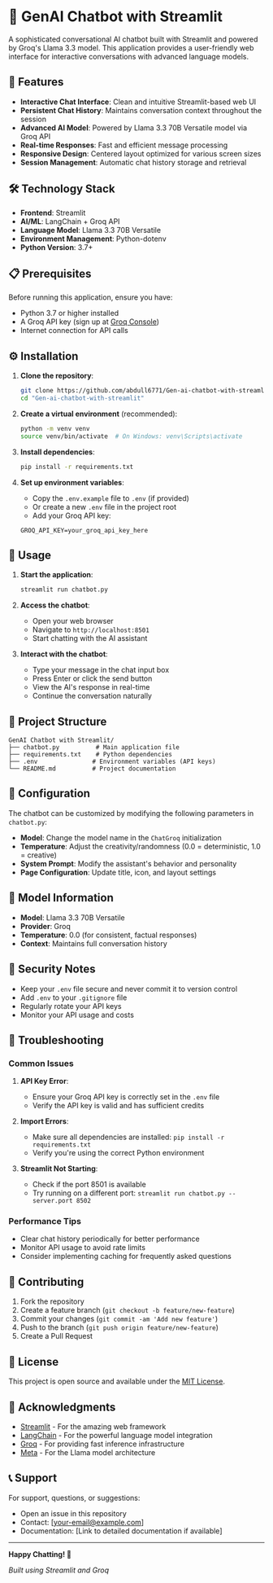 # 💬 GenAI Chatbot with Streamlit

A sophisticated conversational AI chatbot built with Streamlit and powered by Groq's Llama 3.3 model. This application provides a user-friendly web interface for interactive conversations with advanced language models.

## 🚀 Features

- **Interactive Chat Interface**: Clean and intuitive Streamlit-based web UI
- **Persistent Chat History**: Maintains conversation context throughout the session
- **Advanced AI Model**: Powered by Llama 3.3 70B Versatile model via Groq API
- **Real-time Responses**: Fast and efficient message processing
- **Responsive Design**: Centered layout optimized for various screen sizes
- **Session Management**: Automatic chat history storage and retrieval

## 🛠️ Technology Stack

- **Frontend**: Streamlit
- **AI/ML**: LangChain + Groq API
- **Language Model**: Llama 3.3 70B Versatile
- **Environment Management**: Python-dotenv
- **Python Version**: 3.7+

## 📋 Prerequisites

Before running this application, ensure you have:

- Python 3.7 or higher installed
- A Groq API key (sign up at [Groq Console](https://console.groq.com/))
- Internet connection for API calls

## ⚙️ Installation

1. **Clone the repository**:

   ```bash
   git clone https://github.com/abdull6771/Gen-ai-chatbot-with-streamlit
   cd "Gen-ai-chatbot-with-streamlit"
   ```

2. **Create a virtual environment** (recommended):

   ```bash
   python -m venv venv
   source venv/bin/activate  # On Windows: venv\Scripts\activate
   ```

3. **Install dependencies**:

   ```bash
   pip install -r requirements.txt
   ```

4. **Set up environment variables**:
   - Copy the `.env.example` file to `.env` (if provided)
   - Or create a new `.env` file in the project root
   - Add your Groq API key:
   ```env
   GROQ_API_KEY=your_groq_api_key_here
   ```

## 🚀 Usage

1. **Start the application**:

   ```bash
   streamlit run chatbot.py
   ```

2. **Access the chatbot**:

   - Open your web browser
   - Navigate to `http://localhost:8501`
   - Start chatting with the AI assistant

3. **Interact with the chatbot**:
   - Type your message in the chat input box
   - Press Enter or click the send button
   - View the AI's response in real-time
   - Continue the conversation naturally

## 📁 Project Structure

```
GenAI Chatbot with Streamlit/
├── chatbot.py          # Main application file
├── requirements.txt    # Python dependencies
├── .env               # Environment variables (API keys)
└── README.md          # Project documentation
```

## 🔧 Configuration

The chatbot can be customized by modifying the following parameters in `chatbot.py`:

- **Model**: Change the model name in the `ChatGroq` initialization
- **Temperature**: Adjust the creativity/randomness (0.0 = deterministic, 1.0 = creative)
- **System Prompt**: Modify the assistant's behavior and personality
- **Page Configuration**: Update title, icon, and layout settings

## 🤖 Model Information

- **Model**: Llama 3.3 70B Versatile
- **Provider**: Groq
- **Temperature**: 0.0 (for consistent, factual responses)
- **Context**: Maintains full conversation history

## 🔐 Security Notes

- Keep your `.env` file secure and never commit it to version control
- Add `.env` to your `.gitignore` file
- Regularly rotate your API keys
- Monitor your API usage and costs

## 🐛 Troubleshooting

### Common Issues

1. **API Key Error**:

   - Ensure your Groq API key is correctly set in the `.env` file
   - Verify the API key is valid and has sufficient credits

2. **Import Errors**:

   - Make sure all dependencies are installed: `pip install -r requirements.txt`
   - Verify you're using the correct Python environment

3. **Streamlit Not Starting**:
   - Check if the port 8501 is available
   - Try running on a different port: `streamlit run chatbot.py --server.port 8502`

### Performance Tips

- Clear chat history periodically for better performance
- Monitor API usage to avoid rate limits
- Consider implementing caching for frequently asked questions

## 🤝 Contributing

1. Fork the repository
2. Create a feature branch (`git checkout -b feature/new-feature`)
3. Commit your changes (`git commit -am 'Add new feature'`)
4. Push to the branch (`git push origin feature/new-feature`)
5. Create a Pull Request

## 📄 License

This project is open source and available under the [MIT License](LICENSE).

## 🙏 Acknowledgments

- [Streamlit](https://streamlit.io/) - For the amazing web framework
- [LangChain](https://langchain.com/) - For the powerful language model integration
- [Groq](https://groq.com/) - For providing fast inference infrastructure
- [Meta](https://ai.meta.com/) - For the Llama model architecture

## 📞 Support

For support, questions, or suggestions:

- Open an issue in this repository
- Contact: [your-email@example.com]
- Documentation: [Link to detailed documentation if available]

---

**Happy Chatting! 🎉**

_Built using Streamlit and Groq_
